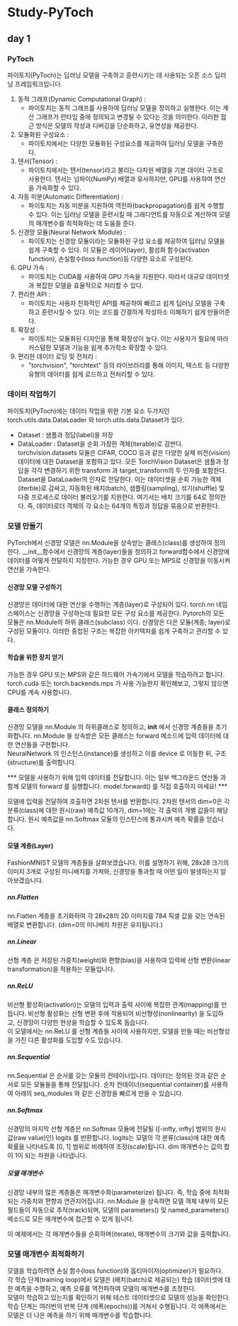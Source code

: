 # Study-PyToch
## day 1
### PyToch
파이토치(PyToch)는 딥러닝 모델을 구축하고 훈련시키는 데 사용되는 오픈 소스 딥러닝 프레임워크입니다.
 1. 동적 그래프(Dynamic Computational Graph) :
    - 파이토치는 동적 그래프를 사용하여 딥러닝 모델을 정의하고 실행한다. 이는 계산 그래프가 런타임 중에 정의되고 변경될 수 있다는 것을 의미한다. 이러한 접근 방식은 모델의 작성과 디버깅을 단순화하고, 유연성을 제공한다.
 2. 모듈화된 구성요소 :
    - 파이토치에서는 다양한 모듈화된 구성요소를 제공하여 딥러닝 모델을 구축한다.
 3. 텐서(Tensor) : 
    - 파이토치에서는 텐서(tensor)라고 불리는 다차원 배열을 기본 데이터 구조로 사용한다. 텐서는 넘파이(NumPy) 배열과 유사하지만, GPU를 사용하여 연산을 가속화할 수 있다.
 4. 자동 미분(Automatic Differentiation) :
    - 파이토치는 자동 미분을 지원하여 역전파(backpropagation)를 쉽게 수행할 수 있다. 이는 딥러닝 모델을 훈련시킬 때 그래디언트를 자동으로 계산하여 모델의 매개변수를 최적화하는 데 도움을 준다.
 5. 신경망 모듈(Neural Network Module) :
    - 파이토치는 신경망 모듈이라는 모듈화된 구성 요소를 제공하여 딥러닝 모델을 쉽게 구축할 수 있다. 이 모듈은 레이어(layer), 활성화 함수(activation function), 손실함수(loss function)등 다양한 요소로 구성된다.
 6. GPU 가속 :
    - 파이토치는 CUDA를 사용하여 GPU 가속을 지원한다. 따라서 대규모 데이터셋과 복잡한 모델을 효율적으로 처리할 수 있다.
 7. 편리한 API :
    - 파이토치는 사용자 친화적인 API를 제공하여 빠르고 쉽게 딥러닝 모델을 구축하고 훈련시킬 수 있다. 이는 코드를 간결하게 작성하소 이해하기 쉽게 만들어준다.
 8. 확장성 :
    - 파이토치는 모듈화된 디자인을 통해 확장성이 높다. 이는 사용자가 필요에 따라 커스텀한 모델과 기능을 쉽게 추가학소 확장할 수 있다.
 9. 편리한 데이터 로딩 및 전처리 :
    - "torchvision", "torchtext" 등의 라이브러리를 통해 이미지, 텍스트 등 다양한 유형의 데이터를 쉽게 로드하고 전처리할 수 있다.
     
### 데이터 작업하기
파이토치(PyToch)에는 데이터 작업을 위한 기본 요소 두가지인 torch.utils.data.DataLoader 와 torch.utils.data.Dataset가 있다.
   - Dataset : 샘플과 정답(label)을 저장
   - DataLoader : Dataset을 순회 가장한 객체(iterable)로 감싼다.
torchvision.datasets 모듈은 CIFAR, COCO 등과 같은 다양한 실제 비전(vision) 데이터에 대한 Dataset을 포함하고 있다. 모든 TorchVision Dataset은 샘플과 정답을 각각 변경하기 위한 transform 과 target_transform의 두 인자를 포함한다.  
Dataset을 DataLoader의 인자로 전달한다. 이는 데이터셋을 순회 가능한 객체(iterble)로 감싸고, 자동화된 배치(batch), 샘플링(sampling), 섞기(shuffle) 및 다중 프로세스로 데이터 불러오기를 지원한다. 여기서는 배치 크기를 64로 정의한다. 즉, 데이터로더 객체의 각 요소는 64개의 특징과 정답을 묶음으로 반환한다.  
  
### 모델 만들기
PyTorch에서 신경망 모델은 nn.Module을 상속받는 클래스(class)를 생성하여 정의한다. __init__함수에서 신경망의 계층(layer)들을 정의하고 forward함수에서 신경망에 데이터를 어떻게 전달하지 지정한다. 가능한 경우 GPU 또는 MPS로 신경망을 이동시켜 연산을 가속한다.
#### 신경망 모델 구성하기
신경망은 데이터에 대한 연산을 수행하는 계층(layer)로 구성되어 있다. torch.nn 네임스페이스는 신경망을 구성하는데 필요한 모든 구성 요소를 제공한다. Pytorch의 모든 모듈은 nn.Module의 하위 클래스(subclass) 이다. 신경망은 다은 모듈(계층; layer)로 구성된 모듈이다. 이러한 중첩된 구조는 복잡한 아키텍처를 쉽게 구축하고 관리할 수 있다.
#### 학습을 위한 장치 얻기
가능한 경우 GPU 또는 MPS와 같은 하드웨어 가속기에서 모델을 학습하려고 합니다. torch.cuda 또는 torch.backends.mps 가 사용 가능한지 확인해보고, 그렇지 않으면 CPU를 계속 사용합니다.  
#### 클래스 정의하기
신경망 모델을 nn.Module 의 하위클래스로 정의하고, __init__ 에서 신경망 계층들을 초기화합니다. nn.Module 을 상속받은 모든 클래스는 forward 메소드에 입력 데이터에 대한 연산들을 구현합니다.  
NeuralNetwork 의 인스턴스(instance)를 생성하고 이를 device 로 이동한 뒤, 구조(structure)를 출력합니다.  
  
*** 모델을 사용하기 위해 입력 데이터를 전달합니다. 이는 일부 백그라운드 연산들 과 함께 모델의 forward 를 실행합니다. model.forward() 를 직접 호출하지 마세요! ***
  
모델에 입력을 전달하여 호출하면 2차원 텐서를 반환합니다. 2차원 텐서의 dim=0은 각 분류(class)에 대한 원시(raw) 예측값 10개가, dim=1에는 각 출력의 개별 값들이 해당합니다. 원시 예측값을 nn.Softmax 모듈의 인스턴스에 통과시켜 예측 확률을 얻습니다.  
  
#### 모델 계층(Layer)
FashionMNIST 모델의 계층들을 살펴보겠습니다. 이를 설명하기 위해, 28x28 크기의 이미지 3개로 구성된 미니배치를 가져와, 신경망을 통과할 때 어떤 일이 발생하는지 알아보겠습니다.  
##### nn.Flatten
nn.Flatten 계층을 초기화하여 각 28x28의 2D 이미지를 784 픽셀 값을 갖는 연속된 배열로 변환합니다. (dim=0의 미니배치 차원은 유지됩니다.)
##### nn.Linear
선형 계층 은 저장된 가중치(weight)와 편향(bias)을 사용하여 입력에 선형 변환(linear transformation)을 적용하는 모듈입니다.
##### nn.ReLU
비선형 활성화(activation)는 모델의 입력과 출력 사이에 복잡한 관계(mapping)를 만듭니다. 비선형 활성화는 선형 변환 후에 적용되어 비선형성(nonlinearity) 을 도입하고, 신경망이 다양한 현상을 학습할 수 있도록 돕습니다.  
이 모델에서는 nn.ReLU 를 선형 계층들 사이에 사용하지만, 모델을 만들 때는 비선형성을 가진 다른 활성화를 도입할 수도 있습니다.  
##### nn.Sequential
nn.Sequential 은 순서를 갖는 모듈의 컨테이너입니다. 데이터는 정의된 것과 같은 순서로 모든 모듈들을 통해 전달됩니다. 순차 컨테이너(sequential container)를 사용하여 아래의 seq_modules 와 같은 신경망을 빠르게 만들 수 있습니다.  
##### nn.Softmax
신경망의 마지막 선형 계층은 nn.Softmax 모듈에 전달될 ([-infty, infty] 범위의 원시 값(raw value)인) logits 를 반환합니다. logits는 모델의 각 분류(class)에 대한 예측 확률을 나타내도록 [0, 1] 범위로 비례하여 조정(scale)됩니다. dim 매개변수는 값의 합이 1이 되는 차원을 나타냅니다.  
##### 모델 매개변수
신경망 내부의 많은 계층들은 매개변수화(parameterize) 됩니다. 즉, 학습 중에 최적화되는 가중치와 편향과 연관지어집니다. nn.Module 을 상속하면 모델 객체 내부의 모든 필드들이 자동으로 추적(track)되며, 모델의 parameters() 및 named_parameters() 메소드로 모든 매개변수에 접근할 수 있게 됩니다.

이 예제에서는 각 매개변수들을 순회하며(iterate), 매개변수의 크기와 값을 출력합니다.

### 모델 매개변수 최적화하기
모델을 학습하려면 손실 함수(loss function)와 옵티마이저(optimizer)가 필요하다.  
각 학습 단계(training loop)에서 모델은 (배치(batch)로 제공되는) 학습 데이터셋에 대한 예측을 수행하고, 예측 오류를 역전파하여 모델의 매개변수를 조정한다.  
모델이 학습하고 있는지를 확인하기 위해 테스트 데이터셋으로 모델의 성능을 확인한다.  
학습 단계는 여러번의 반복 단계 (에폭(epochs))를 거쳐서 수행됩니다. 각 에폭에서는 모델은 더 나은 예측을 하기 위해 매개변수를 학습합니다.

